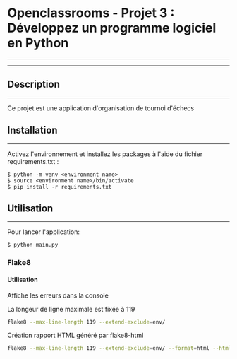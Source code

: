 # Openclassrooms - Projet 3 : Développez un programme logiciel en Python
***
***

## Description
***
Ce projet est une application d'organisation de tournoi d'échecs

## Installation
***
Activez l'environnement et installez les packages à l'aide du fichier requirements.txt :
```
$ python -m venv <environment name>
$ source <environment name>/bin/activate
$ pip install -r requirements.txt
```

## Utilisation
***
Pour lancer l'application:
```
$ python main.py
```

### Flake8

#### Utilisation

Affiche les erreurs dans la console

La longeur de ligne maximale est fixée à 119

```bash
flake8 --max-line-length 119 --extend-exclude=env/
```

Création rapport HTML généré par flake8-html
```bash
flake8 --max-line-length 119 --extend-exclude=env/ --format=html --htmldir=flake8_rapport
```

